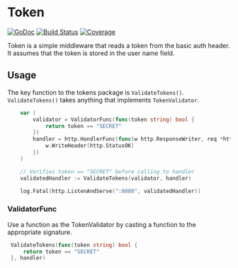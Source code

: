 # Token

[![GoDoc](https://godoc.org/github.com/golang/gddo?status.svg)](http://godoc.org/github.com/wrrn/token)
[![Build Status](https://travis-ci.org/wrrn/token.svg?branch=master)](https://travis-ci.org/wrrn/token)
[![Coverage](http://gocover.io/_badge/github.com/wrrn/token)](http://gocover.io/github.com/wrrn/token)


Token is a simple middleware that reads a token from the basic auth header. It assumes that the token is stored in the user name field.

## Usage

The key function to the tokens package is ```ValidateTokens()```. ```ValidateTokens()``` takes anything that implements ```TokenValidator```. 
```go
	var (
		validator = ValidatorFunc(func(token string) bool {
			return token == "SECRET"
		})
		handler = http.HandlerFunc(func(w http.ResponseWriter, req *http.Request) {
			w.WriteHeader(http.StatusOK)
		})
	)

	// Verifies token == "SECRET" before calling to handler
	validatedHandler := ValidateTokens(validator, handler)

	log.Fatal(http.ListenAndServe(":8080", validatedHandler))
```

### ValidatorFunc
 Use a function as the TokenValidator by casting a function to the appropriate signature.

```go
 ValidateTokens(func(token string) bool {
     return token == "SECRET"
 }, handler)
 ```


